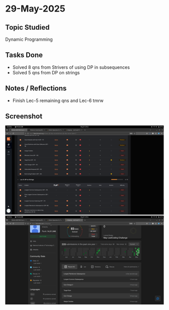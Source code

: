 # 29-May-2025

## Topic Studied
Dynamic Programming

## Tasks Done

- Solved 8 qns from Strivers of using DP in subsequences
- Solved 5 qns from DP on strings

## Notes / Reflections
- Finish Lec-5 remaining qns and Lec-6 tmrw

## Screenshot
![Profile Leetcode/Striver](../screenshots/22.1.png)
![Profile Leetcode/Striver](../screenshots/22.2.png)
